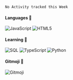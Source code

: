 <!--START_SECTION:waka-->
```text
No Activity tracked this Week
```
<!--END_SECTION:waka-->

#### Languages 📖

![JavaScript](https://img.shields.io/badge/-JavaScript-000000?style=flat&logo=javascript)
![HTML5](https://img.shields.io/badge/-HTML5-000000?style=flat&logo=HTML5)

#### Learning :memo:

![SQL](https://img.shields.io/badge/MySQL-00000F?style=flat&logo=mysql)
![TypeScript](https://img.shields.io/badge/-TypeScript-000000?style=flat&logo=typescript&logoColor=007ACC)
![Python](https://img.shields.io/badge/Python%20-000000.svg?&style=flat&logo=python)


#### Gitmoji :rocket:
![Gitmoji](https://img.shields.io/badge/gitmoji-%20😜%20😍-FFDD67.svg?style=flat-logo)

